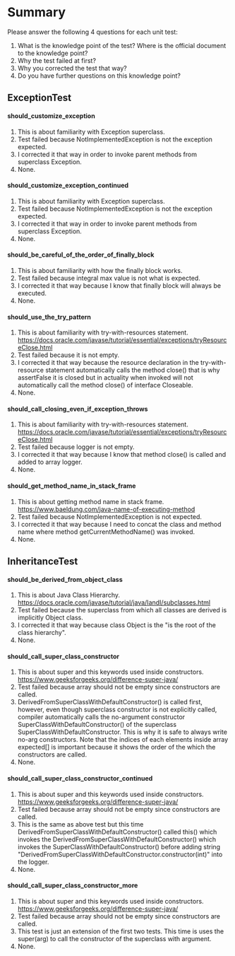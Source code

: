 # Summary

Please answer the following 4 questions for each unit test:
1. What is the knowledge point of the test? Where is the official document to the knowledge point?
2. Why the test failed at first?
3. Why you corrected the test that way?
4. Do you have further questions on this knowledge point?

## ExceptionTest
#### should_customize_exception
1. This is about familiarity with Exception superclass.
2. Test failed because NotImplementedException is not the exception expected.
3. I corrected it that way in order to invoke parent methods from superclass Exception.
4. None.

#### should_customize_exception_continued
1. This is about familiarity with Exception superclass.
2. Test failed because NotImplementedException is not the exception expected.
3. I corrected it that way in order to invoke parent methods from superclass Exception.
4. None.

#### should_be_careful_of_the_order_of_finally_block
1. This is about familiarity with how the finally block works. 
2. Test failed because integral max value is not what is expected.
3. I corrected it that way because I know that finally block will always be executed. 
4. None.

#### should_use_the_try_pattern
1. This is about familiarity with try-with-resources statement.
https://docs.oracle.com/javase/tutorial/essential/exceptions/tryResourceClose.html
2. Test failed because it is not empty.
3. I corrected it that way because the resource declaration in the try-with-resource statement automatically calls the method close() that is why
assertFalse it is closed but in actuality when invoked will not automatically call the method close() of interface Closeable.
4. None.

#### should_call_closing_even_if_exception_throws
1. This is about familiarity with try-with-resources statement.
https://docs.oracle.com/javase/tutorial/essential/exceptions/tryResourceClose.html
2. Test failed because logger is not empty.
3. I corrected it that way because I know that method close() is called and added to array logger.
4. None.

#### should_get_method_name_in_stack_frame
1. This is about getting method name in stack frame.
https://www.baeldung.com/java-name-of-executing-method
2. Test failed because NotImplementedException is not expected.
3. I corrected it that way because I need to concat the class and method name where method getCurrentMethodName() was invoked.
4. None.

## InheritanceTest
#### should_be_derived_from_object_class
1. This is about Java Class Hierarchy.
https://docs.oracle.com/javase/tutorial/java/IandI/subclasses.html
2. Test failed because the superclass from which all classes are derived is implicitly Object class.
3. I corrected it that way because class Object is the "is the root of the class hierarchy".
4. None.

#### should_call_super_class_constructor
1. This is about super and this keywords used inside constructors.
https://www.geeksforgeeks.org/difference-super-java/
2. Test failed because array should not be empty since constructors are called.
3. DerivedFromSuperClassWithDefaultConstructor() is called first, however, even though superclass constructor is not explicitly called, compiler automatically
calls the no-argument constructor SuperClassWithDefaultConstructor() of the superclass SuperClassWithDefaultConstructor. This is why it is safe to always write no-arg constructors.
Note that the indices of each elements inside array expected[] is important because it shows the order of the which the constructors are called.
4. None.

#### should_call_super_class_constructor_continued
1. This is about super and this keywords used inside constructors.
https://www.geeksforgeeks.org/difference-super-java/
2. Test failed because array should not be empty since constructors are called.
3. This is the same as above test but this time DerivedFromSuperClassWithDefaultConstructor() called this() which invokes the DerivedFromSuperClassWithDefaultConstructor()
which invokes the SuperClassWithDefaultConstructor() before adding string "DerivedFromSuperClassWithDefaultConstructor.constructor(int)" into the logger.
4. None.

#### should_call_super_class_constructor_more
1. This is about super and this keywords used inside constructors.
https://www.geeksforgeeks.org/difference-super-java/
2. Test failed because array should not be empty since constructors are called.
3. This test is just an extension of the first two tests. This time is uses the super(arg) to call the constructor of the superclass with argument.
4. None.
